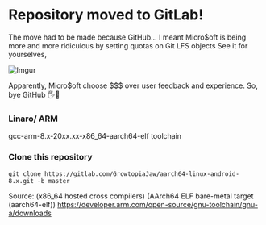 # Repository moved to GitLab!
The move had to be made because GitHub... I meant Micro$oft is being more and more ridiculous by setting quotas on Git LFS objects
See it for yourselves,

![Imgur](https://i.imgur.com/KNJOb7f.png)

Apparently, Micro$oft choose $$$ over user feedback and experience. So, bye GitHub 🖐️👋

### Linaro/ ARM
gcc-arm-8.x-20xx.xx-x86_64-aarch64-elf toolchain

### Clone this repository
```
git clone https://gitlab.com/GrowtopiaJaw/aarch64-linux-android-8.x.git -b master
```

Source: (x86_64 hosted cross compilers) (AArch64 ELF bare-metal target (aarch64-elf))
https://developer.arm.com/open-source/gnu-toolchain/gnu-a/downloads
